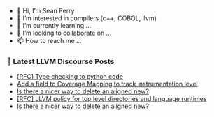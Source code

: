 - 👋 Hi, I’m Sean Perry
- 👀 I’m interested in compilers (c++, COBOL, llvm)
- 🌱 I’m currently learning ...
- 💞️ I’m looking to collaborate on ...
- 📫 How to reach me ...

<!---
s66perry/s66perry is a ✨ special ✨ repository because its `README.md` (this file) appears on your GitHub profile.
You can click the Preview link to take a look at your changes.
--->
### 📕 Latest LLVM Discourse Posts

<!-- DISCOURSE-LLVM:START -->
- [[RFC] Type checking to python code](https://discourse.llvm.org/t/rfc-type-checking-to-python-code/86605#post_6)
- [Add a field to Coverage Mapping to track instrumentation level](https://discourse.llvm.org/t/add-a-field-to-coverage-mapping-to-track-instrumentation-level/86624#post_2)
- [Is there a nicer way to delete an aligned new?](https://discourse.llvm.org/t/is-there-a-nicer-way-to-delete-an-aligned-new/86634#post_3)
- [[RFC] LLVM policy for top level directories and language runtimes](https://discourse.llvm.org/t/rfc-llvm-policy-for-top-level-directories-and-language-runtimes/86143#post_18)
- [Is there a nicer way to delete an aligned new?](https://discourse.llvm.org/t/is-there-a-nicer-way-to-delete-an-aligned-new/86634#post_2)
<!-- DISCOURSE-LLVM:END -->
